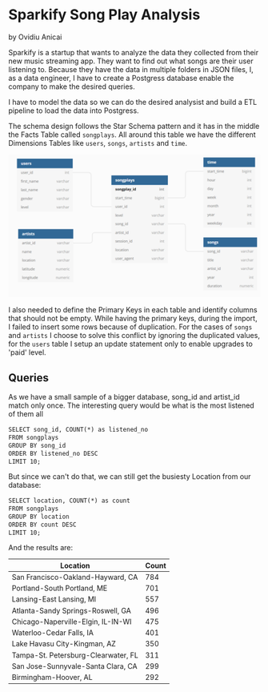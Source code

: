 # Sparkify Song Play Analysis
by Ovidiu Anicai

Sparkify is a startup that wants to analyze the data they collected from their new music streaming app. They want to find out what songs are their user listening to.
Because they have the data in multiple folders in JSON files, I, as a data engineer, I have to create a Postgress database enable the company to make the desired queries.

I have to model the data so we can do the desired analysist and build a ETL pipeline to load the data into Postgress.

The schema design follows the Star Schema pattern and it has in the middle the Facts Table called `songplays`. All around this table we have the different Dimensions Tables like `users`, `songs`, `artists` and `time`.

![Schema](schema.png "https://dbdiagram.io/d/5f4d514188d052352cb578bb")

I also needed to define the Primary Keys in each table and identify columns that should not be empty.
While having the primary keys, during the import, I failed to insert some rows because of duplication. For the cases of `songs` and `artists` I choose to solve this conflict by ignoring the duplicated values, for the `users` table I setup an update statement only to enable upgrades to 'paid' level.

## Queries

As we have a small sample of a bigger database, song_id and artist_id match only once. The interesting query would be what is the most listened of them all

```
SELECT song_id, COUNT(*) as listened_no 
FROM songplays 
GROUP BY song_id 
ORDER BY listened_no DESC 
LIMIT 10;
```

But since we can't do that, we can still get the busiesty Location from our database:

```
SELECT location, COUNT(*) as count 
FROM songplays 
GROUP BY location 
ORDER BY count DESC
LIMIT 10;
```
And the results are:

| Location                                | Count |
|-----------------------------------------|-------|
| San Francisco-Oakland-Hayward, CA       |   784 |
| Portland-South Portland, ME             |   701 |
| Lansing-East Lansing, MI                |   557 |
| Atlanta-Sandy Springs-Roswell, GA       |   496 |
| Chicago-Naperville-Elgin, IL-IN-WI      |   475 |
| Waterloo-Cedar Falls, IA                |   401 |
| Lake Havasu City-Kingman, AZ            |   350 |
| Tampa-St. Petersburg-Clearwater, FL     |   311 |
| San Jose-Sunnyvale-Santa Clara, CA      |   299 |
| Birmingham-Hoover, AL                   |   292 |